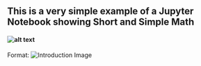 ## This is a very simple example of a Jupyter Notebook showing Short and Simple Math

#### ![alt text](http://url/to/img.png)
Format: ![Introduction Image](https://github.com/LeeSmithSBCC/Jupyter-Math-For-Nerds/blob/master/IntroImage.PNG)
